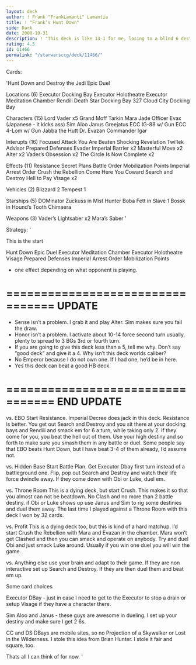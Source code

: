 ```yaml
---
layout: deck
author: ! Frank "FrankLamanti" Lamantia
title: ! "Frank’s Hunt Down"
side: Dark
date: 2000-10-31
description: ! "This deck is like 13-1 for me, losing to a blind 6 destiny draw for battle destiny."
rating: 4.5
id: 11466
permalink: "/starwarsccg/deck/11466/"
---
```

Cards: 

'Hunt Down and Destroy the Jedi
Epic Duel

Locations (6)
Executor Docking Bay
Executor Holotheatre
Executor Meditation Chamber
Rendili
Death Star Docking Bay 327
Cloud City Docking Bay

Characters (15)
Lord Vader x5
Grand Moff Tarkin
Mara Jade
Officer Evax (Japanese - it kicks ass)
Sim Aloo
Janus Greejatus
ECC IG-88 w/ Gun
ECC 4-Lom w/ Gun
Jabba the Hutt
Dr. Evazan
Commander Igar

Interupts (16)
Focused Attack
You Are Beaten
Shocking Revelation
Twi’lek Advisor
Prepared Defenses
Evader
Imperial Barrier x2
Masterful Move x2
Alter x2
Vader’s Obsession x2
The Circle Is Now Complete x2

Effects (11)
Resistance
Secret Plans
Battle Order
Mobilization Points
Imperial Arrest Order
Crush the Rebellion
Come Here You Coward
Search and Destroy
Hell to Pay
Visage x2

Vehicles (2)
Blizzard 2
Tempest 1

Starships (5)
DOMinator
Zuckuss in Mist Hunter
Boba Fett in Slave 1
Bossk in Hound’s Tooth
Chimaera

Weapons (3)
Vader’s Lightsaber x2
Mara’s Saber '

Strategy: '

This is the start

Hunt Down
Epic Duel
Executor Meditation Chamber
Executor Holotheatre
Visage
Prepared Defenses
Imperial Arrest Order
Mobilization Points
* one effect depending on what opponent is playing.

=================================
UPDATE
=================================

- Sense isn’t a problem.	I grab it and play Alter.  Sim makes sure you fail the draw.
- Honor isn’t a problem.	I activate about 10-14 force second turn usually, plenty to spread to 3 BGs 3rd or fourth turn.
- If you are going to give this deck less than a 5, tell me why.  Don’t say ”good deck” and give it a 4.  Why isn’t this deck worlds caliber?
- No Emperor because I do not own one.	If I had one, he’d be in here.
- Yes this deck can beat a good HB deck.

=================================
END UPDATE
=================================

vs. EBO  Start Resistance.  Imperial Decree does jack in this deck.  Resistance is better.  You get out Search and Destroy and you sit there at your docking bays and Rendili and smack em for 6 a turn, while taking only 2.	If they come for you, you beat the hell out of them.  Use your high destiny and so forth to make sure you smash them in any battle or duel.  Some people say that EBO beats Hunt Down, but I have beat 3-4 of them already, I’d assume not.

vs. Hidden Base  Start Battle Plan.  Get Executor Dbay first turn instead of a battleground one.  Flip, pop out Search and Destroy and watch their life force dwindle away.  If they come down with Obi or Luke, duel em.

vs. Throne Room  This is a dying deck, but start Crush.  This makes it so that you almost can not be beatdown.  No Clash and no more than 2 battle destiny.  if Obi or Luke shows up use Janus and Sim to rig some destinies and duel them away.  The last time I played against a Throne Room with this deck I won by 32 cards.

vs. Profit  This is a dying deck too, but this is kind of a hard matchup.  I’d start Crush the Rebellion with Mara and Evazan in the chamber.  Mara won’t get Clashed and then you can smack and operate on anybody.  Try and duel Obi and just smack Luke around.  Usually if you win one duel you will win the game.

vs. Anything else  use your brain and adapt to their game.  If they are non interactive set up Search and Destroy.  If they are then duel them and beat em up.

Some card choices 

Executor DBay - just in case I need to get to the Executor to stop a drain or setup Visage if they have a character there.

Sim Aloo and Janus - these guys are awesome in dueling.  I set up your destiny and make sure I get 2 6s.

CC and DS DBays are mobile sites, so no Projection of a Skywalker or Lost in the Wilderness.  I stole this idea from Brian Hunter.  I stole it fair and square, too.


Thats all I can think of for now.    '
